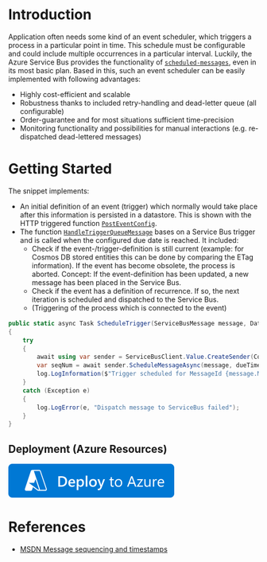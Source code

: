 # Introduction
Application often needs some kind of an event scheduler, which triggers a process in a particular point in time. This schedule must be configurable and could include multiple occurrences in a particular interval.
Luckily, the Azure Service Bus provides the functionality of [`scheduled-messages`](https://docs.microsoft.com/en-us/azure/service-bus-messaging/message-sequencing#scheduled-messages), even in its most basic plan. Based in this, such an event scheduler can be easily implemented with following advantages:
* Highly cost-efficient and scalable
* Robustness thanks to included retry-handling and dead-letter queue (all configurable)
* Order-guarantee and for most situations sufficient time-precision
* Monitoring functionality and possibilities for manual interactions (e.g. re-dispatched dead-lettered messages)

# Getting Started
The snippet implements:
* An initial definition of an event (trigger) which normally would take place after this information is persisted in a datastore. This is shown with the HTTP triggered function [`PostEventConfig`](./FunctionApp/Functions/PostEventConfig.cs).
* The function [`HandleTriggerQueueMessage`](./FunctionApp/Functions/HandleTriggerQueueMessage.cs) bases on a Service Bus trigger and is called when the configured due date is reached. It included:
  * Check if the event-/trigger-definition is still current (example: for Cosmos DB stored entities this can be done by comparing the ETag information). If the event has become obsolete, the process is aborted. Concept: If the event-definition has been updated, a new message has been placed in the Service Bus.
  * Check if the event has a definition of recurrence. If so, the next iteration is scheduled and dispatched to the Service Bus.
  * (Triggering of the process which is connected to the event)

```csharp
public static async Task ScheduleTrigger(ServiceBusMessage message, DateTimeOffset dueTimestamp, ILogger log, CancellationToken cancellationToken = default)
{
    try
    {
        await using var sender = ServiceBusClient.Value.CreateSender(Configurations.ServiceBusQueueName);
        var seqNum = await sender.ScheduleMessageAsync(message, dueTimestamp, cancellationToken);
        log.LogInformation($"Trigger scheduled for MessageId {message.MessageId} -> SequenceNumber = {seqNum}");
    }
    catch (Exception e)
    {
        log.LogError(e, "Dispatch message to ServiceBus failed");
    }
}
```

## Deployment (Azure Resources)
[![Deploy to Azure](https://github.com/garaio/AzureRecipes/raw/master/Resources/deploybutton.svg?sanitize=true)](https://portal.azure.com/#create/Microsoft.Template/uri/https%3A%2F%2Fraw.githubusercontent.com%2Fgaraio%2FAzureRecipes%2Fmaster%2FSnippets%2Fcsharp%2Fservice-bus-based-event-scheduler%2Fazuredeploy.json)

# References
* [MSDN Message sequencing and timestamps](https://docs.microsoft.com/en-us/azure/service-bus-messaging/message-sequencing#scheduled-messages)

